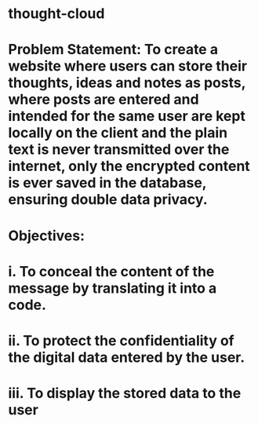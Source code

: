 # thought-cloud

# Problem Statement: To create a website where users can store their thoughts, ideas and notes as posts, where posts are entered and intended for the same user are kept locally on the client and the plain text is never transmitted over the internet, only the encrypted content is ever saved in the database, ensuring double data privacy.

 # Objectives:
 # i. To conceal the content of the message by translating it into a code. 
 # ii. To protect the confidentiality of the digital data entered by the user. 
 # iii. To display the stored data to the user 